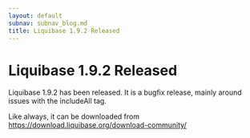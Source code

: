 ```yaml
---
layout: default
subnav: subnav_blog.md
title: Liquibase 1.9.2 Released
---
```

# Liquibase 1.9.2 Released

Liquibase 1.9.2 has been released. It is a bugfix release, mainly around issues with the includeAll tag.


Like always, it can be downloaded from <a href="https://download.liquibase.org/download-community/">https://download.liquibase.org/download-community/</a>
